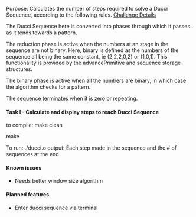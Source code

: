 Purpose: Calculates the number of steps required to solve a Ducci Sequence, according to the following rules. [Challenge Details](https://www.reddit.com/r/dailyprogrammer/comments/8sjcl0/20180620_challenge_364_intermediate_the_ducci/)

The Ducci Sequence here is converted into phases through which it passes as it tends towards a pattern.

The reduction phase is active when the numbers at an stage in the sequence are not binary. Here, binary is defined as the numbers of the sequence all being the same constant, ie (2,2,2,0,2) or (1,0,1). This functionality is provided by the advancePrimitive and sequence storage structures.

The binary phase is active when all the numbers are binary, in which case the algorithm checks for a pattern.

The sequence terminates when it is zero or repeating.

#### Task I - Calculate and display steps to reach Ducci Sequence

to compile:
make clean

make

To run: ./ducci.o
output: Each step made in the sequence and the # of sequences at the end

#### Known issues
- Needs better window size algorithm

#### Planned features
- Enter ducci sequence via terminal
